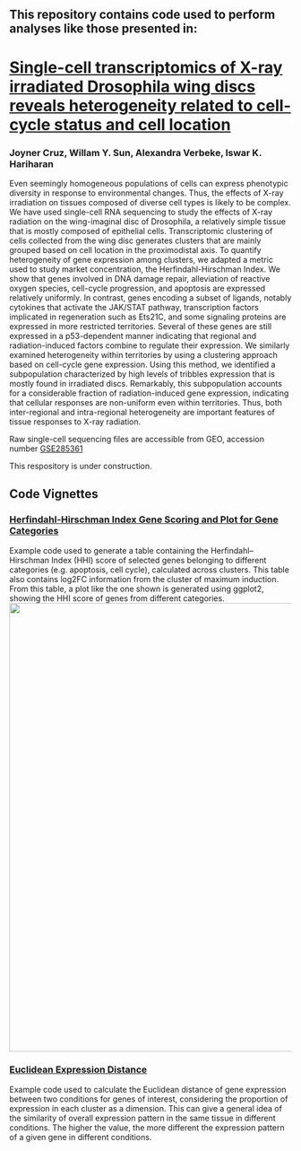 ## This repository contains code used to perform analyses like those presented in:
# [Single-cell transcriptomics of X-ray irradiated Drosophila wing discs reveals heterogeneity related to cell-cycle status and cell location](https://www.biorxiv.org/content/10.1101/2024.12.10.627868v1)
### Joyner Cruz, Willam Y. Sun, Alexandra Verbeke, Iswar K. Hariharan

Even seemingly homogeneous populations of cells can express phenotypic diversity in response to environmental changes. Thus, the effects of X-ray irradiation on tissues composed of diverse cell types is likely to be complex. We have used single-cell RNA sequencing to study the effects of X-ray radiation on the wing-imaginal disc of Drosophila, a relatively simple tissue that is mostly composed of epithelial cells. Transcriptomic clustering of cells collected from the wing disc generates clusters that are mainly grouped based on cell location in the proximodistal axis. To quantify heterogeneity of gene expression among clusters, we adapted a metric used to study market concentration, the Herfindahl-Hirschman Index. We show that genes involved in DNA damage repair, alleviation of reactive oxygen species, cell-cycle progression, and apoptosis are expressed relatively uniformly. In contrast, genes encoding a subset of ligands, notably cytokines that activate the JAK/STAT pathway, transcription factors implicated in regeneration such as Ets21C, and some signaling proteins are expressed in more restricted territories. Several of these genes are still expressed in a p53-dependent manner indicating that regional and radiation-induced factors combine to regulate their expression. We similarly examined heterogeneity within territories by using a clustering approach based on cell-cycle gene expression. Using this method, we identified a subpopulation characterized by high levels of tribbles expression that is mostly found in irradiated discs. Remarkably, this subpopulation accounts for a considerable fraction of radiation-induced gene expression, indicating that cellular responses are non-uniform even within territories. Thus, both inter-regional and intra-regional heterogeneity are important features of tissue responses to X-ray radiation.

Raw single-cell sequencing files are accessible from GEO, accession number [GSE285361](https://www.ncbi.nlm.nih.gov/geo/query/acc.cgi?acc=GSE285361)

This respository is under construction.

## Code Vignettes
 
### [Herfindahl-Hirschman Index Gene Scoring and Plot for Gene Categories](https://github.com/HariharanLab/Cruz_Sun_Verbeke_Hariharan/blob/main/R_code_scRNA_analysis/Herfindahl-Hirschman%20Index%20Gene%20Scoring%20and%20Plot%20for%20Gene%20Categories.Rmd)

Example code used to generate a table containing the Herfindahl–Hirschman Index (HHI) score of selected genes belonging to different categories (e.g. apoptosis, cell cycle), calculated across clusters. This table also contains log2FC information from the cluster of maximum induction. From this table, a plot like the one shown is generated using ggplot2, showing the HHI score of genes from different categories. 
<img src="https://github.com/user-attachments/assets/a2ac3748-889d-4159-9561-090716423721" width="800">

### [Euclidean Expression Distance](https://github.com/HariharanLab/Cruz_Sun_Verbeke_Hariharan/blob/main/R_code_scRNA_analysis/Euclidean%20Expression%20Distance.Rmd)

Example code used to calculate the Euclidean distance of gene expression between two conditions for genes of interest, considering the proportion of expression in each cluster as a dimension. This can give a general idea of the similarity of overall expression pattern in the same tissue in different conditions. The higher the value, the more different the expression pattern of a given gene in different conditions. 


